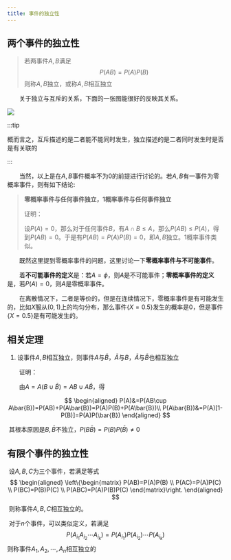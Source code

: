```yaml
---
title: 事件的独立性
---
```


## 两个事件的独立性

>若两事件$A,B$满足
>$$
>P(AB)=P(A)P(B)
>$$
>则称$A,B$独立，或称$A,B$相互独立

&emsp;&emsp;关于独立与互斥的关系，下面的一张图能很好的反映其关系。

![](https://pic1.zhimg.com/v2-4a5398b58b525a30c8ce445c8d5a3ede_r.jpg?source=1940ef5c#w40)

:::tip		

概而言之，互斥描述的是二者能不能同时发生，独立描述的是二者同时发生时是否是有关联的

:::

&emsp;&emsp;当然，以上是在$A,B$事件概率不为$0$的前提进行讨论的。若$A,B$有一事件为零概率事件，则有如下结论:

> **零概率事件与任何事件独立，1概率事件与任何事件独立**
>
> 证明：
>
> 设$P(A)=0$，那么对于任何事件$B$，有$A\cap B\le A$，那么$P(AB)\le P(A)$，得到$P(AB)=0$。于是有$P(AB)=P(A)P(B)=0$，即$A,B$独立。$1$概率事件类似。

&emsp;&emsp;既然这里提到零概率事件的问题，这里讨论一下**零概率事件与不可能事件**。

&emsp;&emsp;着**不可能事件的定义**是：若$A=\phi$，则$A$是不可能事件；**零概率事件的定义**是，若$P(A)=0$，则$A$是零概率事件。

&emsp;&emsp;在离散情况下，二者是等价的，但是在连续情况下，零概率事件是有可能发生的，比如$X$服从$(0,1)$上的均匀分布，那么事件$\{X=0.5\}$发生的概率是$0$，但是事件$\{X=0.5\}$是有可能发生的。

## 相关定理

1. 设事件$A,B$相互独立，则事件$A$与$\bar{B}$，$\bar{A}$与$B$，$\bar{A}$与$\bar B$也相互独立

   ​	证明：

   ​	由$A=A(B\cup\bar{B})=AB\cup A\bar{B}$，得

$$
\begin{aligned}
P(A)&=P(AB\cup A\bar{B})=P(AB)+P(A\bar{B})=P(A)P(B)+P(A\bar{B})\\
P(A\bar{B})&=P(A)[1-P(B)]=P(A)P(\bar{B})
\end{aligned}
$$



​		其根本原因是$B,\bar{B}$不独立，$P(B\bar{B})=P(B)P(\bar{B})\neq 0$

## 有限个事件的独立性

​		设$A,B,C$为三个事件，若满足等式
$$
\begin{aligned}
\left\{\begin{matrix}
P(AB)=P(A)P(B) \\
P(AC)=P(A)P(C) \\
P(BC)=P(B)P(C) \\
P(ABC)=P(A)P(B)P(C)
\end{matrix}\right.
\end{aligned}
$$
​		则称事件$A,B,C$相互独立的。

​		对于$n$个事件，可以类似定义，若满足
$$
P(A_{i_{1}}A_{i_{2}}\cdots A_{i_{k}})=P(A_{i_{1}})P(A_{i_{2}})\cdots P(A_{i_{k}})
$$
​		则称事件$A_{1},A_{2},\cdots,A_{n}$相互独立的

